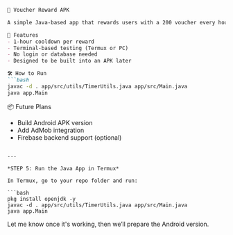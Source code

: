 ```markdown
🎁 Voucher Reward APK

A simple Java-based app that rewards users with a 200 voucher every hour!

🌟 Features
- 1-hour cooldown per reward
- Terminal-based testing (Termux or PC)
- No login or database needed
- Designed to be built into an APK later

🛠 How to Run
```bash
javac -d . app/src/utils/TimerUtils.java app/src/Main.java
java app.Main
```

📦 Future Plans
- Build Android APK version
- Add AdMob integration
- Firebase backend support (optional)
```

---

*STEP 5: Run the Java App in Termux*

In Termux, go to your repo folder and run:

```bash
pkg install openjdk -y
javac -d . app/src/utils/TimerUtils.java app/src/Main.java
java app.Main
```

Let me know once it's working, then we’ll prepare the Android version.
